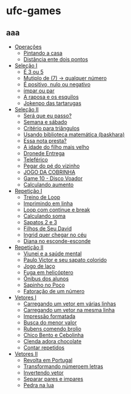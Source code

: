 # ufc-games
## aaa
- <a href="https://github.com/warrley/ufc-games/tree/main/opera%C3%A7oes"/> Operações
  - <a href="https://github.com/warrley/ufc-games/tree/main/opera%C3%A7oes/areaTriangle"/> Pintando a casa
  - <a href="https://github.com/warrley/ufc-games/tree/main/opera%C3%A7oes/distanceShot"/> Distância ente dois pontos
- <a href="https://github.com/warrley/ufc-games/tree/main/selecao-I"/> Seleção I
  - <a href="https://github.com/warrley/ufc-games/tree/main/selecao-I/3or5"/> É 3 ou 5
  - <a href="https://github.com/warrley/ufc-games/tree/main/selecao-I/%2B-0"/> Mutiplo de (7) -> qualquer número
  - <a href="https://github.com/warrley/ufc-games/tree/main/selecao-I/%2B-0"/> É positivo, nulo ou negativo
  - <a href="https://github.com/warrley/ufc-games/tree/main/selecao-I/hands"/> ímpar ou par
  - <a href="https://github.com/warrley/ufc-games/tree/main/selecao-I/middleNumber"/> A raposa e os esquilos
  - <a href="https://github.com/warrley/ufc-games/tree/main/selecao-I/jokenpo"/> Jokenpo das tartarugas
- <a href="https://github.com/warrley/ufc-games/tree/main/selecao-II"/> Seleção II
  - <a href="https://github.com/warrley/ufc-games/tree/main/selecao-II/imPass"/> Será que eu passo?
  - <a href="https://github.com/warrley/ufc-games/tree/main/selecao-II/days"/> Semana e sábado
  - <a href="https://github.com/warrley/ufc-games/tree/main/selecao-II/trianglesSize"/> Critério para triângulos
  - <a href="https://github.com/warrley/ufc-games/tree/main/selecao-II/baskhara"/> Usando biblioteca matemática (baskhara)
  - <a href="https://github.com/warrley/ufc-games/tree/main/selecao-II/100rs"/> Essa nota presta?
  - <a href="https://github.com/warrley/ufc-games/tree/main/selecao-II/children"/> A idade do filho mais velho
  - <a href="https://github.com/warrley/ufc-games/tree/main/selecao-II/drone"/> Dronede Entrega
  - <a href="https://github.com/warrley/ufc-games/tree/main/selecao-II/travels"/> Teleférico
  - <a href="https://github.com/warrley/ufc-games/tree/main/selecao-II/fruits"/> Pegar do pé do vizinho
  - <a href="https://github.com/warrley/ufc-games/tree/main/selecao-II/snake"/> JOGO DA COBRINHA
  - <a href="https://github.com/warrley/ufc-games/tree/main/selecao-II/plane"/> Game 10 - Disco Voador
  - <a href="https://github.com/warrley/ufc-games/tree/main/selecao-II/employes"/> Calculando aumento
- <a href="https://github.com/warrley/ufc-games/tree/main/loops%20I"/> Repetição I
  - <a href="https://github.com/warrley/ufc-games/tree/main/training"/> Treino de Loop
  - <a href="https://github.com/warrley/ufc-games/tree/main/line"/> Imprimindo em linha
  - <a href="https://github.com/warrley/ufc-games/tree/main/loop1-3"/> Loop com continue e break
  - <a href="https://github.com/warrley/ufc-games/tree/main/somaPar"/> Calculando soma
  - <a href="https://github.com/warrley/ufc-games/tree/main/2e3"/> Sapatos 2 e 3
  - <a href="https://github.com/warrley/ufc-games/tree/main/childrenAge"/> Filhos de Seu David
  - <a href="https://github.com/warrley/ufc-games/tree/main/sky"/> Ingrid quer chegar no céu
  - <a href="https://github.com/warrley/ufc-games/tree/main/parImpar"/> Diana no esconde-esconde
- <a href="https://github.com/warrley/ufc-games/tree/main/loops%20II"/> Repetição II
  - <a href="https://github.com/warrley/ufc-games/blob/main/loops%20II/zigzag"/> Viunei e a saúde mental
  - <a href="https://github.com/warrley/ufc-games/blob/main/loops%20II/sky2"/> Paulo Victor e seu sapato colorido
  - <a href="https://github.com/warrley/ufc-games/blob/main/loops%20II/counT"/> Jogo de laço
  - <a href="https://github.com/warrley/ufc-games/blob/main/loops%20II/escape"/> Fuga em helicóptero
  - <a href="https://github.com/warrley/ufc-games/blob/main/loops%20II/bus"/> Ônibus dos alunos
  - <a href="https://github.com/warrley/ufc-games/blob/main/loops%20II/frog"/> Sapinho no Poço
  - <a href="https://github.com/warrley/ufc-games/blob/main/loops%20II/factorization"/> Fatoração de um número
- <a href="https://github.com/warrley/ufc-games/tree/main/vectors%20I"/> Vetores I
  - <a href="https://github.com/warrley/ufc-games/tree/main/vectors%20I/array"/> Carregando um vetor em várias linhas
  - <a href="https://github.com/warrley/ufc-games/tree/main/vectors%20I/arrayLine"/> Carregando um vetor na mesma linha
  - <a href="https://github.com/warrley/ufc-games/tree/main/vectors%20I/array%5B%5D"/> Impressão formatada
  - <a href="https://github.com/warrley/ufc-games/tree/main/vectors%20I/smaller"/> Busca do menor valor
  - <a href="https://github.com/warrley/ufc-games/tree/main/vectors%20I/diet"/> Rubens comendo brolio
  - <a href="https://github.com/warrley/ufc-games/tree/main/vectors%20I/farm"/> Chico Bento e Cebolinha
  - <a href="https://github.com/warrley/ufc-games/tree/main/vectors%20I/flavor"/> Clenda adora chocolate
  - <a href="https://github.com/warrley/ufc-games/tree/main/vectors%20I/flavor"/> Contar repetidos
- <a href="https://github.com/warrley/ufc-games/tree/main/vectors%20II"/> Vetores II
  - <a href="https://github.com/warrley/ufc-games/tree/main/vectors%20II/battle"/> Revolta em Portugal
  - <a href="https://github.com/warrley/ufc-games/tree/main/vectors%20II/cardsFormatter"/> Transformando númeroem letras
  - <a href="https://github.com/warrley/ufc-games/tree/main/vectors%20II/cardsFormatter"/> Invertendo vetor
  - <a href="https://github.com/warrley/ufc-games/tree/main/vectors%20II/queueRU"/> Separar pares e impares
  - <a href="https://github.com/warrley/ufc-games/tree/main/vectors%20II/moon"/> Pedra na lua
